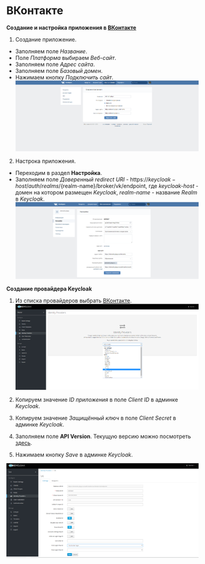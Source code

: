 # ВКонтакте

**Создание и настройка приложения в [ВКонтакте](https://vk.com/editapp?act=create)**

1. Создание приложение.
+ Заполняем поле *Название*.
+ Поле *Платформа* выбираем *Веб-сайт*.
+ Заполняем поле *Адрес сайта*.
+ Заполняем поле *Базовый домен*.
+ Нажимаем кнопку *Подключить сайт*.
![Создание приложение ВКонтакте](screenshots/vk_provider_1.png)

2. Настрока приложения.
+ Переходим в раздел **Настройка**.
+ Заполняем поле *Доверенный redirect URI* - https://${keycloak-host}/auth/realms/${realm-name}/broker/vk/endpoint, где
 _keycloak-host_ - домен на котором размещен _Keycloak_,
 _realm-name_ - название _Realm_ в _Keycloak_.
![Доверенный redirect URI](screenshots/vk_provider_2.png)

**Создание провайдера Keycloak**
1. Из списка провайдеров выбрать [ВКонтакте](https://vk.com).
![Выбор VK провайдера](screenshots/vk_provider_3.png)

2. Копируем значение *ID приложения* в поле *Client ID* в админке *Keycloak*.
3. Копируем значение *Защищённый ключ* в поле *Client Secret* в админке *Keycloak*.
4. Заполняем поле **API Version**. Текущую версию можно посмотреть [здесь](https://vk.com/dev/versions).
5. Нажимаем кнопку *Save* в админке *Keycloak*.

![Создание провайдера Keycloak](screenshots/vk_provider_4.png)
